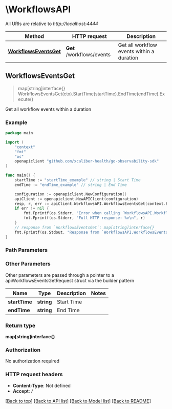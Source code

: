 # \WorkflowsAPI

All URIs are relative to *http://localhost:4444*

Method | HTTP request | Description
------------- | ------------- | -------------
[**WorkflowsEventsGet**](WorkflowsAPI.md#WorkflowsEventsGet) | **Get** /workflows/events | Get all workflow events within a duration



## WorkflowsEventsGet

> map[string]interface{} WorkflowsEventsGet(ctx).StartTime(startTime).EndTime(endTime).Execute()

Get all workflow events within a duration



### Example

```go
package main

import (
	"context"
	"fmt"
	"os"
	openapiclient "github.com/xcaliber-health/go-observability-sdk"
)

func main() {
	startTime := "startTime_example" // string | Start Time
	endTime := "endTime_example" // string | End Time

	configuration := openapiclient.NewConfiguration()
	apiClient := openapiclient.NewAPIClient(configuration)
	resp, r, err := apiClient.WorkflowsAPI.WorkflowsEventsGet(context.Background()).StartTime(startTime).EndTime(endTime).Execute()
	if err != nil {
		fmt.Fprintf(os.Stderr, "Error when calling `WorkflowsAPI.WorkflowsEventsGet``: %v\n", err)
		fmt.Fprintf(os.Stderr, "Full HTTP response: %v\n", r)
	}
	// response from `WorkflowsEventsGet`: map[string]interface{}
	fmt.Fprintf(os.Stdout, "Response from `WorkflowsAPI.WorkflowsEventsGet`: %v\n", resp)
}
```

### Path Parameters



### Other Parameters

Other parameters are passed through a pointer to a apiWorkflowsEventsGetRequest struct via the builder pattern


Name | Type | Description  | Notes
------------- | ------------- | ------------- | -------------
 **startTime** | **string** | Start Time | 
 **endTime** | **string** | End Time | 

### Return type

**map[string]interface{}**

### Authorization

No authorization required

### HTTP request headers

- **Content-Type**: Not defined
- **Accept**: */*

[[Back to top]](#) [[Back to API list]](../README.md#documentation-for-api-endpoints)
[[Back to Model list]](../README.md#documentation-for-models)
[[Back to README]](../README.md)

